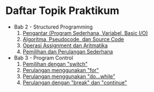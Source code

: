 # Daftar Topik Praktikum

- Bab 2 - Structured Programming
    1. [Pengantar (Program Sederhana, Variabel, Basic I/O)](Bab2-StructuredProgramming/1-PengantarProgramSederhanaVariabel.md)
    2. [Algoritma, Pseudocode, dan Source Code](Bab2-StructuredProgramming/2-AlgoritmaPseudocodeSourcecode.md)
    3. [Operasi Assignment dan Aritmatika](#)
    4. [Pemilihan dan Perulangan Sederhana](Bab2-StructuredProgramming/4-PemilihanPerulangan.md)
- Bab 3 - Program Control
	1. [Pemilihan dengan "switch"](#)
	2. [Perulangan menggunakan "for"](#)
	3. [Perulangan menggunakan "do...while"](#)
	4. [Perulangan dengan "break" dan "continue"](#)
